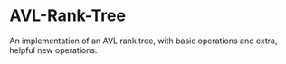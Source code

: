 # AVL-Rank-Tree
An implementation of an AVL rank tree, with basic operations and extra, helpful new operations.
